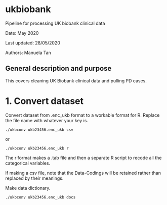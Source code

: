 # ukbiobank
Pipeline for processing UK biobank clinical data

Date: May 2020

Last updated: 28/05/2020

Authors: Manuela Tan

## General description and purpose

This covers cleaning UK Biobank clinical data and pulling PD cases. 


# 1. Convert dataset

Convert dataset from .enc_ukb format to a workable format for R. Replace the file name with whatever your key is.

```
./ukbconv ukb23456.enc_ukb csv
```
or

```
./ukbconv ukb23456.enc_ukb r
```
The r format makes a .tab file and then a separate R script to recode all the categorical variables.

If making a csv file, note that the Data-Codings will be retained rather than replaced by their meanings.


Make data dictionary.
```
./ukbconv ukb23456.enc_ukb docs
```
